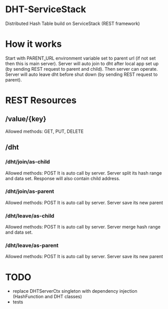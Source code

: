# DHT-ServiceStack
Distributed Hash Table build on ServiceStack (REST framework)

# How it works
Start with PARENT_URL environment variable set to parent url (if not set then this is main server).
Server will auto join to dht after local app set up (by sending REST request to parent and child).
Then server can operate.
Server will auto leave dht before shut down (by sending REST request to parent).

# REST Resources

## /value/{key}
Allowed methods: GET, PUT, DELETE


## /dht

### /dht/join/as-child
Allowed methods: POST
It is auto call by server.
Server split its hash range and data set.
Response will also contain child address.

### /dht/join/as-parent
Allowed methods: POST
It is auto call by server.
Server save its new parent

### /dht/leave/as-child
Allowed methods: POST
It is auto call by server.
Server merge hash range and data set.

### /dht/leave/as-parent
Allowed methods: POST
It is auto call by server.
Server save its new parent

# TODO
- replace DHTServerCtx singleton with dependency injection (HashFunction and DHT classes)
- tests
